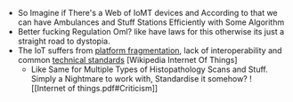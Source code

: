 - So Imagine if There's a Web of IoMT devices and According to that we can have Ambulances and Stuff Stations Efficiently with Some Algorithm
- Better fucking Regulation Oml? like have laws for this otherwise its just a straight road to dystopia.
-   The IoT suffers from [platform fragmentation](zim://ada09bae-8e7e-547b-35ba-f75e9ca2af8c.zim/A/Platform_fragmentation "Platform fragmentation"), lack of interoperability and common [technical standards](zim://ada09bae-8e7e-547b-35ba-f75e9ca2af8c.zim/A/Technical_standard "Technical standard") [Wikipedia Internet Of Things] 
	- Like Same for Multiple Types of Histopathology Scans and Stuff. Simply a Nightmare to work with, Standardise it somehow?
![[Internet of things.pdf#Criticism]]